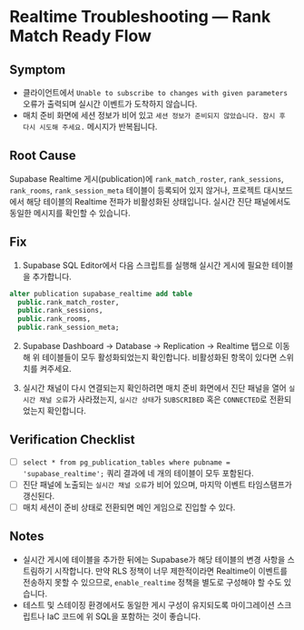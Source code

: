 # Realtime Troubleshooting — Rank Match Ready Flow

## Symptom
* 클라이언트에서 `Unable to subscribe to changes with given parameters` 오류가 출력되며 실시간 이벤트가 도착하지 않습니다.
* 매치 준비 화면에 세션 정보가 비어 있고 `세션 정보가 준비되지 않았습니다. 잠시 후 다시 시도해 주세요.` 메시지가 반복됩니다.

## Root Cause
Supabase Realtime 게시(publication)에 `rank_match_roster`, `rank_sessions`, `rank_rooms`, `rank_session_meta` 테이블이 등록되어 있지 않거나, 프로젝트 대시보드에서 해당 테이블의 Realtime 전파가 비활성화된 상태입니다. 실시간 진단 패널에서도 동일한 메시지를 확인할 수 있습니다.

## Fix
1. Supabase SQL Editor에서 다음 스크립트를 실행해 실시간 게시에 필요한 테이블을 추가합니다.

```sql
alter publication supabase_realtime add table
  public.rank_match_roster,
  public.rank_sessions,
  public.rank_rooms,
  public.rank_session_meta;
```

2. Supabase Dashboard → Database → Replication → Realtime 탭으로 이동해 위 테이블들이 모두 활성화되었는지 확인합니다. 비활성화된 항목이 있다면 스위치를 켜주세요.

3. 실시간 채널이 다시 연결되는지 확인하려면 매치 준비 화면에서 진단 패널을 열어 `실시간 채널 오류`가 사라졌는지, `실시간 상태`가 `SUBSCRIBED` 혹은 `CONNECTED`로 전환되었는지 확인합니다.

## Verification Checklist
- [ ] `select * from pg_publication_tables where pubname = 'supabase_realtime';` 쿼리 결과에 네 개의 테이블이 모두 포함된다.
- [ ] 진단 패널에 노출되는 `실시간 채널 오류`가 비어 있으며, 마지막 이벤트 타임스탬프가 갱신된다.
- [ ] 매치 세션이 준비 상태로 전환되면 메인 게임으로 진입할 수 있다.

## Notes
* 실시간 게시에 테이블을 추가한 뒤에는 Supabase가 해당 테이블의 변경 사항을 스트림하기 시작합니다. 만약 RLS 정책이 너무 제한적이라면 Realtime이 이벤트를 전송하지 못할 수 있으므로, `enable_realtime` 정책을 별도로 구성해야 할 수도 있습니다.
* 테스트 및 스테이징 환경에서도 동일한 게시 구성이 유지되도록 마이그레이션 스크립트나 IaC 코드에 위 SQL을 포함하는 것이 좋습니다.
